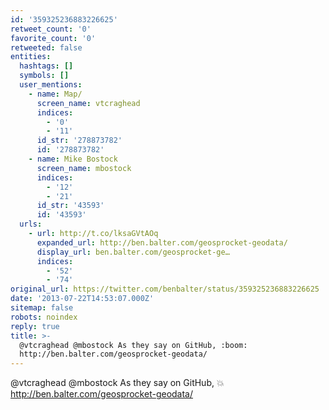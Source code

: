 ```yaml
---
id: '359325236883226625'
retweet_count: '0'
favorite_count: '0'
retweeted: false
entities:
  hashtags: []
  symbols: []
  user_mentions:
    - name: Map/
      screen_name: vtcraghead
      indices:
        - '0'
        - '11'
      id_str: '278873782'
      id: '278873782'
    - name: Mike Bostock
      screen_name: mbostock
      indices:
        - '12'
        - '21'
      id_str: '43593'
      id: '43593'
  urls:
    - url: http://t.co/lksaGVtAOq
      expanded_url: http://ben.balter.com/geosprocket-geodata/
      display_url: ben.balter.com/geosprocket-ge…
      indices:
        - '52'
        - '74'
original_url: https://twitter.com/benbalter/status/359325236883226625
date: '2013-07-22T14:53:07.000Z'
sitemap: false
robots: noindex
reply: true
title: >-
  @vtcraghead @mbostock As they say on GitHub, :boom:
  http://ben.balter.com/geosprocket-geodata/
---
```


@vtcraghead @mbostock As they say on GitHub, :boom: http://ben.balter.com/geosprocket-geodata/